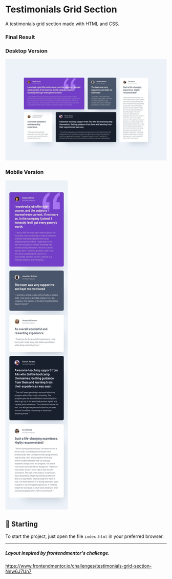 # Testimonials Grid Section
A testimonials grid section made with HTML and CSS.

### Final Result

### Desktop Version
<img src="assets/final-version-imgs/desktop-design.jpg" alt="Web Version"/>

### Mobile Version
<img src="assets/final-version-imgs/mobile-design.jpg" alt="Mobile Version"/>

## 🚀 Starting

To start the project, just open the file `index.html` in your preferred browser.

---
##### Layout inspired by frontendmentor's challenge.
https://www.frontendmentor.io/challenges/testimonials-grid-section-Nnw6J7Un7
